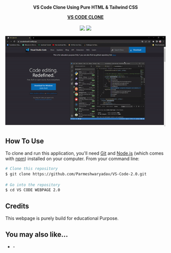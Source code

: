 <h4 align="center">VS Code Clone Using Pure HTML & Tailwind CSS <a href="https://vscodeclone01.netlify.app/">
    
VS CODE CLONE</a></h4>

<p align="center">
    <img src="https://img.shields.io/badge/html-VS--Code-green">
    <img src="https://img.shields.io/badge/tailwind-VS--Code-lightgrey">
</P>


![screenshot](./assets/VS-Code-Clone.gif)

## How To Use

To clone and run this application, you'll need [Git](https://git-scm.com) and [Node.js](https://nodejs.org/en/download/) (which comes with [npm](http://npmjs.com)) installed on your computer. From your command line:

```bash
# Clone this repository
$ git clone https://github.com/Parmeshwaryadav/VS-Code-2.0.git

# Go into the repository
$ cd VS CODE WEBPAGE 2.0

```

## Credits

This webpage is purely build for educational Purpose.

## You may also like...

- []() - 
